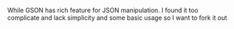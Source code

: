 While GSON has rich feature for JSON manipulation. I found it too complicate and lack simplicity and some basic usage so I want to fork it out